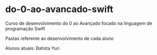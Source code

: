 # do-0-ao-avancado-swift
Curso de desenvolvimento do 0 ao Avançado focado na linguagem de programação Swift

Pastas referente ao desenvolvimento de cada aluno

Alunos atuais:
Batista
Yuri
